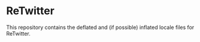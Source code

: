 # ReTwitter

This repository contains the deflated and (if possible) inflated locale files for ReTwitter.